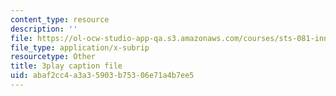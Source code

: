 ```yaml
---
content_type: resource
description: ''
file: https://ol-ocw-studio-app-qa.s3.amazonaws.com/courses/sts-081-innovation-systems-for-science-technology-energy-manufacturing-and-health-spring-2017/abaf2cc4a3a35903b75306e71a4b7ee5_XGyUFPCwlPI.vtt
file_type: application/x-subrip
resourcetype: Other
title: 3play caption file
uid: abaf2cc4-a3a3-5903-b753-06e71a4b7ee5
---
```

